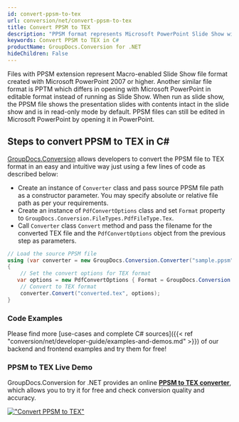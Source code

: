 ```yaml
---
id: convert-ppsm-to-tex
url: conversion/net/convert-ppsm-to-tex
title: Convert PPSM to TEX
description: "PPSM format represents Microsoft PowerPoint Slide Show with .ppsm extension. Learn how to convert PPSM to TEX file programmatically in C# language using GroupDocs.Conversion for .NET library."
keywords: Convert PPSM to TEX in C#
productName: GroupDocs.Conversion for .NET
hideChildren: False
---
```


Files with PPSM extension represent Macro-enabled Slide Show file format created with Microsoft PowerPoint 2007 or higher. Another similar file format is PPTM which differs in opening with Microsoft PowerPoint in editable format instead of running as Slide Show. When run as slide show, the PPSM file shows the presentation slides with contents intact in the slide show and is in read-only mode by default. PPSM files can still be edited in Microsoft PowerPoint by opening it in PowerPoint.

## Steps to convert PPSM to TEX in C#

[GroupDocs.Conversion](https://products.groupdocs.com/conversion/net) allows developers to convert the PPSM file to TEX format in an easy and intuitive way just using a few lines of code as described below:

* Create an instance of `Converter` class and pass source PPSM file path as a constructor parameter. You may specify absolute or relative file path as per your requirements. 
* Create an instance of `PdfConvertOptions` class and set `Format` property to `GroupDocs.Conversion.FileTypes.PdfFileType.Tex`.
* Call `Converter` class `Convert` method and pass the filename for the converted TEX file and the `PdfConvertOptions` object from the previous step as parameters.

```csharp
// Load the source PPSM file
using (var converter = new GroupDocs.Conversion.Converter("sample.ppsm"))
{
    // Set the convert options for TEX format
   var options = new PdfConvertOptions { Format = GroupDocs.Conversion.FileTypes.PdfFileType.Tex };
    // Convert to TEX format
    converter.Convert("converted.tex", options);
}
```

### Code Examples

Please find more [use-cases and complete C# sources]({{< ref "conversion/net/developer-guide/examples-and-demos.md" >}}) of our backend and frontend examples and try them for free!

### PPSM to TEX Live Demo

GroupDocs.Conversion for .NET provides an online [**PPSM to TEX converter**](https://products.groupdocs.app/conversion/ppsm-to-tex), which allows you to try it for free and check conversion quality and accuracy.

[!["Convert PPSM to TEX"](conversion/net/images/convert-to-tex/convert-ppsm-to-tex.png)](https://products.groupdocs.app/conversion/ppsm-to-tex)